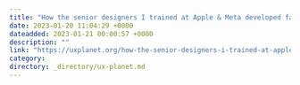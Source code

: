 ```yaml
---
title: "How the senior designers I trained at Apple & Meta developed faster than others"
date: 2023-01-20 11:04:29 +0000
dateadded: 2023-01-21 00:00:57 +0000
description: ""
link: "https://uxplanet.org/how-the-senior-designers-i-trained-at-apple-meta-developed-faster-than-others-eea7d55ac00?source=rss----819cc2aaeee0---4"
category:
directory: _directory/ux-planet.md
---
```

